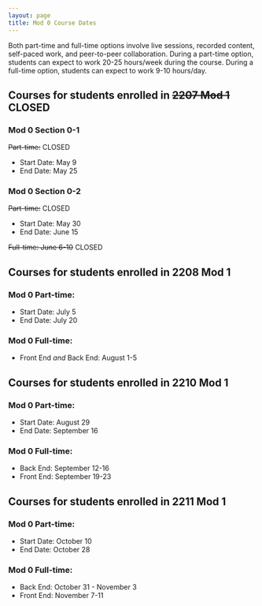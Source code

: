 ```yaml
---
layout: page
title: Mod 0 Course Dates
---
```


Both part-time and full-time options involve live sessions, recorded content, self-paced work, and peer-to-peer collaboration. During a part-time option, students can expect to work 20-25 hours/week during the course. During a full-time option, students can expect to work 9-10 hours/day.

## Courses for students enrolled in ~~2207 Mod 1~~ CLOSED

### Mod 0 Section 0-1

~~Part-time:~~ CLOSED
- Start Date: May 9
- End Date: May 25

### Mod 0 Section 0-2

~~Part-time:~~ CLOSED
- Start Date: May 30
- End Date: June 15

~~Full-time: June 6-10~~ CLOSED

## Courses for students enrolled in 2208 Mod 1

### Mod 0 Part-time:
- Start Date: July 5
- End Date: July 20

### Mod 0 Full-time: 
- Front End _and_ Back End: August 1-5

## Courses for students enrolled in 2210 Mod 1

### Mod 0 Part-time:
- Start Date: August 29
- End Date: September 16

### Mod 0 Full-time: 
- Back End: September 12-16
- Front End: September 19-23


## Courses for students enrolled in 2211 Mod 1

### Mod 0 Part-time:
- Start Date: October 10
- End Date: October 28

### Mod 0 Full-time: 
- Back End: October 31 - November 3
- Front End: November 7-11
